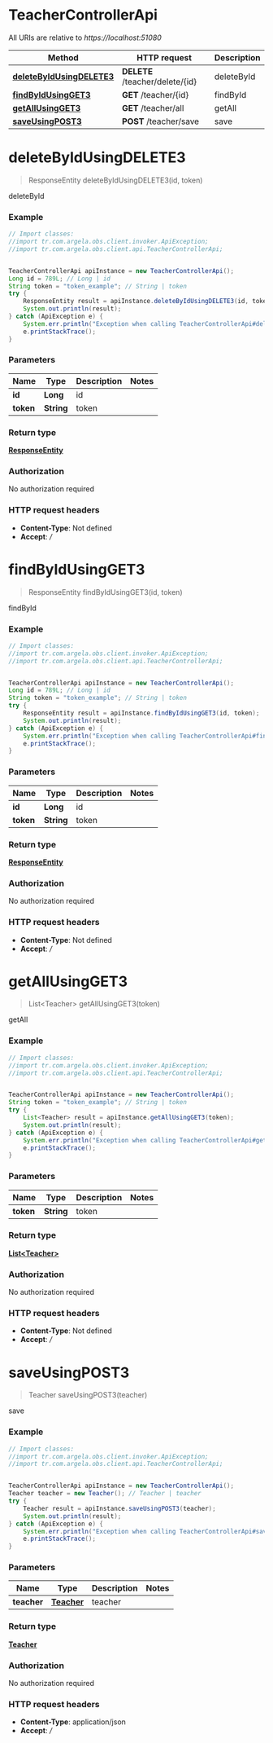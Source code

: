 # TeacherControllerApi

All URIs are relative to *https://localhost:51080*

Method | HTTP request | Description
------------- | ------------- | -------------
[**deleteByIdUsingDELETE3**](TeacherControllerApi.md#deleteByIdUsingDELETE3) | **DELETE** /teacher/delete/{id} | deleteById
[**findByIdUsingGET3**](TeacherControllerApi.md#findByIdUsingGET3) | **GET** /teacher/{id} | findById
[**getAllUsingGET3**](TeacherControllerApi.md#getAllUsingGET3) | **GET** /teacher/all | getAll
[**saveUsingPOST3**](TeacherControllerApi.md#saveUsingPOST3) | **POST** /teacher/save | save


<a name="deleteByIdUsingDELETE3"></a>
# **deleteByIdUsingDELETE3**
> ResponseEntity deleteByIdUsingDELETE3(id, token)

deleteById

### Example
```java
// Import classes:
//import tr.com.argela.obs.client.invoker.ApiException;
//import tr.com.argela.obs.client.api.TeacherControllerApi;


TeacherControllerApi apiInstance = new TeacherControllerApi();
Long id = 789L; // Long | id
String token = "token_example"; // String | token
try {
    ResponseEntity result = apiInstance.deleteByIdUsingDELETE3(id, token);
    System.out.println(result);
} catch (ApiException e) {
    System.err.println("Exception when calling TeacherControllerApi#deleteByIdUsingDELETE3");
    e.printStackTrace();
}
```

### Parameters

Name | Type | Description  | Notes
------------- | ------------- | ------------- | -------------
 **id** | **Long**| id |
 **token** | **String**| token |

### Return type

[**ResponseEntity**](ResponseEntity.md)

### Authorization

No authorization required

### HTTP request headers

 - **Content-Type**: Not defined
 - **Accept**: */*

<a name="findByIdUsingGET3"></a>
# **findByIdUsingGET3**
> ResponseEntity findByIdUsingGET3(id, token)

findById

### Example
```java
// Import classes:
//import tr.com.argela.obs.client.invoker.ApiException;
//import tr.com.argela.obs.client.api.TeacherControllerApi;


TeacherControllerApi apiInstance = new TeacherControllerApi();
Long id = 789L; // Long | id
String token = "token_example"; // String | token
try {
    ResponseEntity result = apiInstance.findByIdUsingGET3(id, token);
    System.out.println(result);
} catch (ApiException e) {
    System.err.println("Exception when calling TeacherControllerApi#findByIdUsingGET3");
    e.printStackTrace();
}
```

### Parameters

Name | Type | Description  | Notes
------------- | ------------- | ------------- | -------------
 **id** | **Long**| id |
 **token** | **String**| token |

### Return type

[**ResponseEntity**](ResponseEntity.md)

### Authorization

No authorization required

### HTTP request headers

 - **Content-Type**: Not defined
 - **Accept**: */*

<a name="getAllUsingGET3"></a>
# **getAllUsingGET3**
> List&lt;Teacher&gt; getAllUsingGET3(token)

getAll

### Example
```java
// Import classes:
//import tr.com.argela.obs.client.invoker.ApiException;
//import tr.com.argela.obs.client.api.TeacherControllerApi;


TeacherControllerApi apiInstance = new TeacherControllerApi();
String token = "token_example"; // String | token
try {
    List<Teacher> result = apiInstance.getAllUsingGET3(token);
    System.out.println(result);
} catch (ApiException e) {
    System.err.println("Exception when calling TeacherControllerApi#getAllUsingGET3");
    e.printStackTrace();
}
```

### Parameters

Name | Type | Description  | Notes
------------- | ------------- | ------------- | -------------
 **token** | **String**| token |

### Return type

[**List&lt;Teacher&gt;**](Teacher.md)

### Authorization

No authorization required

### HTTP request headers

 - **Content-Type**: Not defined
 - **Accept**: */*

<a name="saveUsingPOST3"></a>
# **saveUsingPOST3**
> Teacher saveUsingPOST3(teacher)

save

### Example
```java
// Import classes:
//import tr.com.argela.obs.client.invoker.ApiException;
//import tr.com.argela.obs.client.api.TeacherControllerApi;


TeacherControllerApi apiInstance = new TeacherControllerApi();
Teacher teacher = new Teacher(); // Teacher | teacher
try {
    Teacher result = apiInstance.saveUsingPOST3(teacher);
    System.out.println(result);
} catch (ApiException e) {
    System.err.println("Exception when calling TeacherControllerApi#saveUsingPOST3");
    e.printStackTrace();
}
```

### Parameters

Name | Type | Description  | Notes
------------- | ------------- | ------------- | -------------
 **teacher** | [**Teacher**](Teacher.md)| teacher |

### Return type

[**Teacher**](Teacher.md)

### Authorization

No authorization required

### HTTP request headers

 - **Content-Type**: application/json
 - **Accept**: */*

